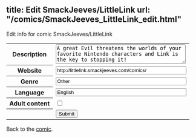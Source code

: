 title: Edit SmackJeeves/LittleLink
url: "/comics/SmackJeeves_LittleLink_edit.html"
---
Edit info for comic SmackJeeves/LittleLink

<form name="comic" action="http://gaepostmail.appspot.com/comic/" method="post">
<table class="comicinfo">
<tr>
<th>Description</th><td><textarea name="description" cols="40" rows="3">A great Evil threatens the worlds of your favorite Nintendo characters and Link is the key to stopping it!</textarea></td>
</tr>
<tr>
<th>Website</th><td><input type="text" name="url" value="http://littlelink.smackjeeves.com/comics/" size="40"/></td>
</tr>
<tr>
<th>Genre</th><td><input type="text" name="genre" value="Other" size="40"/></td>
</tr>
<tr>
<th>Language</th><td><input type="text" name="language" value="English" size="40"/></td>
</tr>
<tr>
<th>Adult content</th><td><input type="checkbox" name="adult" value="adult" /></td>
</tr>
<tr>
<th></th><td>
<input type="hidden" name="comic" value="SmackJeeves_LittleLink" />
<input type="submit" name="submit" value="Submit" />
</td>
</tr>
</table>
</form>

Back to the [comic](SmackJeeves_LittleLink.html).
